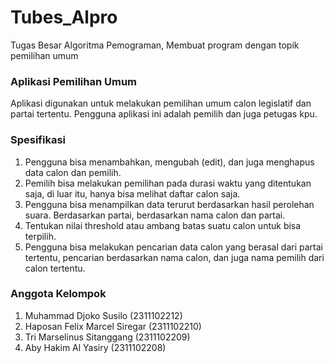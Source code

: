 # Tubes_Alpro
Tugas Besar Algoritma Pemograman, Membuat program dengan topik pemilihan umum

### Aplikasi Pemilihan Umum
Aplikasi digunakan untuk melakukan pemilihan umum calon legislatif dan partai tertentu. Pengguna aplikasi ini adalah pemilih dan juga petugas kpu.

### Spesifikasi
1. Pengguna bisa menambahkan, mengubah (edit), dan juga menghapus data calon dan pemilih.
2. Pemilih bisa melakukan pemilihan pada durasi waktu yang ditentukan saja, di luar itu, hanya bisa melihat daftar calon saja.
3. Pengguna bisa menampilkan data terurut berdasarkan hasil perolehan suara. Berdasarkan partai, berdasarkan nama calon dan partai.
4. Tentukan nilai threshold atau ambang batas suatu calon untuk bisa terpilih.
5. Pengguna bisa melakukan pencarian data calon yang berasal dari partai tertentu, pencarian berdasarkan nama calon, dan juga nama pemilih dari calon tertentu.

### Anggota Kelompok
1. Muhammad Djoko Susilo (2311102212)
2. Haposan Felix Marcel Siregar (2311102210)
3. Tri Marselinus Sitanggang (2311102209)
4. Aby Hakim Al Yasiry (2311102208)
